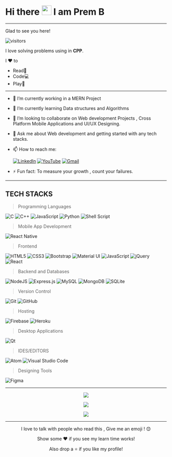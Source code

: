 <h1>Hi there <img src="https://raw.githubusercontent.com/MartinHeinz/MartinHeinz/master/wave.gif" width="30px"> I am Prem B</h1>
<hr>

Glad to see you here! 

![visitors](https://visitor-badge.glitch.me/badge?page_id=tubelight056.visitorid&username=tubelight056&style=plastic)

I love solving problems using in **CPP**.

I ♥️ to 
  - Read📖
  - Code💻 
  - Play🏐

<hr>


- 🔭 I’m currently working in a MERN Project
- 🌱 I’m currently learning Data structures and Algorithms
- 👯 I’m looking to collaborate on  Web development Projects , Cross Platform Mobile Applications and UI/UX Designing.
- 💬 Ask me about Web development and getting started with any tech stacks.
- 📫 How to reach me: 
    
    [![LinkedIn](https://img.shields.io/badge/linkedin-%230077B5.svg?style=for-the-badge&logo=linkedin&logoColor=white)](linkedin.com/in/prem-b-658354196)
    [![YouTube](https://img.shields.io/badge/Youtube-%23FF0000.svg?style=for-the-badge&logo=YouTube&logoColor=white)](https://www.youtube.com/channel/UCUXLHUJ6PEIardrlsP3TAiw)
    <a href="mailto:prembalaraman056@gmail.com" target="__blank">![Gmail](https://img.shields.io/badge/Gmail-D14836?style=for-the-badge&logo=gmail&logoColor=white)</a>

- ⚡ Fun fact: To measure your growth , count your failures.

<hr>

## TECH STACKS
> Programming Languages
	
  ![C](https://img.shields.io/badge/c-%2300599C.svg?style=for-the-badge&logo=c&logoColor=white)
  ![C++](https://img.shields.io/badge/c++-%2300599C.svg?style=for-the-badge&logo=c%2B%2B&logoColor=white)
  ![JavaScript](https://img.shields.io/badge/javascript-%23323330.svg?style=for-the-badge&logo=javascript&logoColor=%23F7DF1E)
  ![Python](https://img.shields.io/badge/python-3670A0?style=for-the-badge&logo=python&logoColor=ffdd54)
  ![Shell Script](https://img.shields.io/badge/shell_script-%23121011.svg?style=for-the-badge&logo=gnu-bash&logoColor=white)
  
>Mobile App Development
  
   ![React Native](https://img.shields.io/badge/react_native-%2320232a.svg?style=for-the-badge&logo=react_native&logoColor=%2361DAFB)
  
>Frontend
  
  ![HTML5](https://img.shields.io/badge/html5-%23E34F26.svg?style=for-the-badge&logo=html5&logoColor=white)
  ![CSS3](https://img.shields.io/badge/css3-%231572B6.svg?style=for-the-badge&logo=css3&logoColor=white)
  ![Bootstrap](https://img.shields.io/badge/bootstrap-%23563D7C.svg?style=for-the-badge&logo=bootstrap&logoColor=white)
  ![Material UI](https://img.shields.io/badge/materialui-%230081CB.svg?style=for-the-badge&logo=material-ui&logoColor=white)
  ![JavaScript](https://img.shields.io/badge/javascript-%23323330.svg?style=for-the-badge&logo=javascript&logoColor=%23F7DF1E)
  ![jQuery](https://img.shields.io/badge/jquery-%230769AD.svg?style=for-the-badge&logo=jquery&logoColor=white)
  ![React](https://img.shields.io/badge/react-%2320232a.svg?style=for-the-badge&logo=react&logoColor=%2361DAFB)

>Backend and Databases
  
  ![NodeJS](https://img.shields.io/badge/node.js-6DA55F?style=for-the-badge&logo=node.js&logoColor=white)
  ![Express.js](https://img.shields.io/badge/express.js-%23404d59.svg?style=for-the-badge&logo=express&logoColor=%2361DAFB)
  ![MySQL](https://img.shields.io/badge/mysql-%2300f.svg?style=for-the-badge&logo=mysql&logoColor=white)
  ![MongoDB](https://img.shields.io/badge/MongoDB-%234ea94b.svg?style=for-the-badge&logo=mongodb&logoColor=white)
  ![SQLite](https://img.shields.io/badge/sqlite-%2307405e.svg?style=for-the-badge&logo=sqlite&logoColor=white)
  
>Version Control
  
  ![Git](https://img.shields.io/badge/git-%23F05033.svg?style=for-the-badge&logo=git&logoColor=white)
  ![GitHub](https://img.shields.io/badge/github-%23121011.svg?style=for-the-badge&logo=github&logoColor=white)
  
>Hosting
  
  ![Firebase](https://img.shields.io/badge/firebase-%23039BE5.svg?style=for-the-badge&logo=firebase)
  ![Heroku](https://img.shields.io/badge/heroku-%23430098.svg?style=for-the-badge&logo=heroku&logoColor=white)
  
>Desktop Applications
  
  ![Qt](https://img.shields.io/badge/Qt-%23217346.svg?style=for-the-badge&logo=Qt&logoColor=white)
  
>IDES/EDITORS

  ![Atom](https://img.shields.io/badge/Atom-%2366595C.svg?style=for-the-badge&logo=atom&logoColor=white)
  ![Visual Studio Code](https://img.shields.io/badge/Visual%20Studio%20Code-0078d7.svg?style=for-the-badge&logo=visual-studio-code&logoColor=white)
  
>Designing Tools

  ![Figma](https://img.shields.io/badge/figma-%23F24E1E.svg?style=for-the-badge&logo=figma&logoColor=white)
 
 
<hr>

<p align="center"><img src="https://github-readme-stats.vercel.app/api?username=tubelight056&theme=dark&show_icons=true"/></p>
<p align="center"><img src="https://github-readme-streak-stats.herokuapp.com/?user=tubelight056&theme=dark" /></p>
<p align="center"><img src="https://github-readme-stats.vercel.app/api/top-langs/?username=tubelight056&layout=compact" /></p>

<hr>

<p align="center">I love to talk with people who read this , Give me an emoji ! 😊</p>
<p align="center">Show some ❤️ if you see my learn time works!</p>
<p align="center">Also drop a ⭐ if you like my profile!</p>




